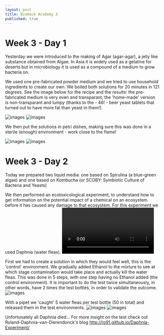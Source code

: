 ```yaml
---
layout: post
title: BioHack Academy 3
published: true
---
```



# Week 3 - Day 1

Yesterday we were introduced to the making of Agar (agar-agar), a jelly like substance obtained from Algae. In Asia it is widely used as a gelatine for deserts but in microbiology it is used as a compound of a medium to grow bacteria on.

We used one pre-fabricated powder medium and we tried to use household ingredients to create our own. We boiled both solutions for 20 minutes in 121 degrees. See the image below for the recipe and the results: the pre-fabricated medium is very even and transparant, the 'home-made' version is non-transparant and lumpy (thanks to the - 46! - beer yeast tablets that turned out to have more fat than yeast in them!).

![images](http://JanineHuizenga.github.io/images/agar.jpg)
![images](http://JanineHuizenga.github.io/images/AGRA.jpg)


We then put the solutions in petri dishes, making sure this was done in a sterile (enough) environment - work close to the flame!

![images](http://JanineHuizenga.github.io/images/PETRI.jpg)
![images](http://JanineHuizenga.github.io/images/PETRI2.jpg)


# Week 3 - Day 2

Today we prepared two liquid media: one based on Spirulina (a blue-green algae) and one based on Kombucha (or SCOBY: Symbiotic Culture of Bacteria and Yeasts)

We then performed an ecotoxicological experiment, to understand how to get information on the potential impact of a chemical on an ecosystem before it has caused any damage to that ecosystem. For this experiment we used Daphnia (water fleas). 
![images](http://JanineHuizenga.github.io/images/Daphnia.mov)

First we had to create a solution in which they would feel well, this is the 'control' environment.  We gradually added Ethanol to the mixture to see at which stage contamination would take place and actually kill the water fleas. This was done in 5 steps, with one step having no Ethanol added (the control environment). It is important to do the test twice simultaneously, in other words, have 2 times the test bottles, in order to validate the outcome.
![images](http://JanineHuizenga.github.io/images/Daphnia1.jpg)

With a pipet we 'caught' 5 water fleas per test bottle (50 in total) and released them in the test environments.
![images](http://JanineHuizenga.github.io/images/Daphnia2.jpg)
![images](http://JanineHuizenga.github.io/images/Daphnia3.jpg)

Unfortunately all Daphnia died... For more insight on the test check out Roland-Daphnia-van-Dierendonck's blog http://ro91.github.io/Daphnia-Experiment/






